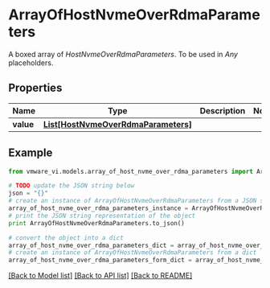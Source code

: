 # ArrayOfHostNvmeOverRdmaParameters

A boxed array of *HostNvmeOverRdmaParameters*. To be used in *Any* placeholders. 

## Properties
Name | Type | Description | Notes
------------ | ------------- | ------------- | -------------
**value** | [**List[HostNvmeOverRdmaParameters]**](HostNvmeOverRdmaParameters.md) |  | 

## Example

```python
from vmware_vi.models.array_of_host_nvme_over_rdma_parameters import ArrayOfHostNvmeOverRdmaParameters

# TODO update the JSON string below
json = "{}"
# create an instance of ArrayOfHostNvmeOverRdmaParameters from a JSON string
array_of_host_nvme_over_rdma_parameters_instance = ArrayOfHostNvmeOverRdmaParameters.from_json(json)
# print the JSON string representation of the object
print ArrayOfHostNvmeOverRdmaParameters.to_json()

# convert the object into a dict
array_of_host_nvme_over_rdma_parameters_dict = array_of_host_nvme_over_rdma_parameters_instance.to_dict()
# create an instance of ArrayOfHostNvmeOverRdmaParameters from a dict
array_of_host_nvme_over_rdma_parameters_form_dict = array_of_host_nvme_over_rdma_parameters.from_dict(array_of_host_nvme_over_rdma_parameters_dict)
```
[[Back to Model list]](../README.md#documentation-for-models) [[Back to API list]](../README.md#documentation-for-api-endpoints) [[Back to README]](../README.md)


